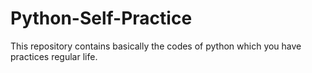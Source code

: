 ﻿# Python-Self-Practice
This repository contains basically the codes of python which you have practices regular life.
